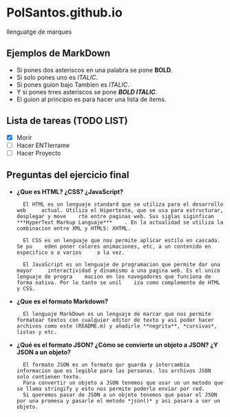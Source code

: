# PolSantos.github.io
llenguatge de marques

## Ejemplos de MarkDown

- Si pones dos asteriscos en una palabra se pone **BOLD**.
- Si solo pones uno es *ITALIC*.
- Si pones guion bajo Tambien es _ITALIC_.
- Y si pones trres asteriscos se pone ***BOLD ITALIC***.
- El guion al principio es para hacer una lista de items.


## Lista de tareas (TODO LIST)

-  [x] Morir
-  [ ] Hacer ENTIerrame
-  [ ] Hacer Proyecto

 ## Preguntas del ejercicio final

- **¿Que es HTML? ¿CSS? ¿JavaScript?**

		El HTML es un lenguaje standard que se utiliza para el desarrollo web     actual. Utiliza el Hipertexto, que se usa para estructurar, desplegar y move    rte entre paginas web. Sus siglas siginfican ***HyperText Markup Languaje***    . En la actualidad se utiliza la combinacion entre XML y HTML5: XHTML.

		El CSS es un lenguaje que nos permite aplicar estilo en cascada. Se pu    eden poner colores animaciones, etc, a un contenido en especifico o a varios     a la vez.

		El JavaScript es un lenguaje de programacion que permite dar una mayor     interactividad y dinamismo a una pagina web. Es el unico lenguaje de progra    macion en los navegadores que funciona de forma nativa. Por lo tanto se unil    iza como complemento de HTML y CSS.


- **¿Que es el formato Markdown?**

		El lenguaje MarkDown es un lenguaje de marcar que nos permite formatear textos con cualquier editor de texto y asi poder hacer archivos como este (README.m) y añadirle **negrita**, *cursivas*, listas y etc.


- **¿Qué es el formato JSON? ¿Cómo se convierte un objeto a JSON? ¿Y JSON a un objeto?**

		El formato JSON es un formato qur guarda y intercambia informacion que es legible para las personas. los archivos JSON solo contienen texto.
		Para convertir un objeto a JSON tenemos que usar un un metodo que se llama stringify y esto nos permite poderlo enviar por red. 
		Si queremos pasar de JSON a un objeto tenemos que pasar el JSON por una promesa y pasarle el metodo *json()* y asi pasara a ser un objeto.





